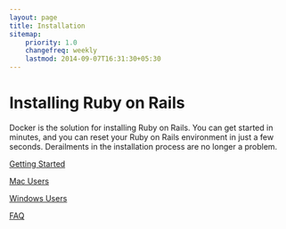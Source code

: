 ```yaml
---
layout: page
title: Installation
sitemap:
    priority: 1.0
    changefreq: weekly
    lastmod: 2014-09-07T16:31:30+05:30
---
```

# Installing Ruby on Rails

Docker is the solution for installing Ruby on Rails.  You can get started in minutes, and you can reset your Ruby on Rails environment in just a few seconds.  Derailments in the installation process are no longer a problem.

[Getting Started](docker-getting_started.html)

[Mac Users](mac.html)

[Windows Users](windows.html)

[FAQ](docker-faq.html)
